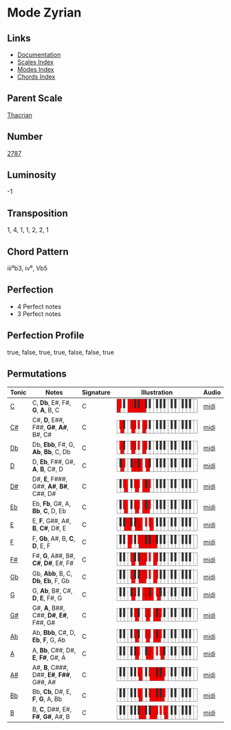 # Mode Zyrian

## Links

- [Documentation](README.md)
- [Scales Index](Scales.md)
- [Modes Index](Modes.md)
- [Chords Index](Chords.md)

## Parent Scale

[Thacrian](ScaleThacrian.md)

## Number

[2787](https://ianring.com/musictheory/scales/2787)

## Luminosity

-1

## Transposition

1, 4, 1, 1, 2, 2, 1

## Chord Pattern

iii⁰b3, iv⁰, Vb5

## Perfection

- 4 Perfect notes
- 3 Perfect notes

## Perfection Profile

true, false, true, true, false, false, true

## Permutations

| Tonic | Notes | Signature | Illustration | Audio |
|-------|-------|-----------|--------------|-------|
| [C](ModeCNaturalZyrian.md) | C, **Db**, E#, F#, **G**, **A**, B, C | C | ![CNaturalZyrian](ModeCNaturalZyrian.png) | [midi](https://github.com/edipermadi/music/blob/main/docs/ModeCNaturalZyrian.mid?raw=true) |
| [C#](ModeCSharpZyrian.md) | C#, **D**, E##, F##, **G#**, **A#**, B#, C# | C | ![CSharpZyrian](ModeCSharpZyrian.png) | [midi](https://github.com/edipermadi/music/blob/main/docs/ModeCSharpZyrian.mid?raw=true) |
| [Db](ModeDFlatZyrian.md) | Db, **Ebb**, F#, G, **Ab**, **Bb**, C, Db | C | ![DFlatZyrian](ModeDFlatZyrian.png) | [midi](https://github.com/edipermadi/music/blob/main/docs/ModeDFlatZyrian.mid?raw=true) |
| [D](ModeDNaturalZyrian.md) | D, **Eb**, F##, G#, **A**, **B**, C#, D | C | ![DNaturalZyrian](ModeDNaturalZyrian.png) | [midi](https://github.com/edipermadi/music/blob/main/docs/ModeDNaturalZyrian.mid?raw=true) |
| [D#](ModeDSharpZyrian.md) | D#, **E**, F###, G##, **A#**, **B#**, C##, D# | C | ![DSharpZyrian](ModeDSharpZyrian.png) | [midi](https://github.com/edipermadi/music/blob/main/docs/ModeDSharpZyrian.mid?raw=true) |
| [Eb](ModeEFlatZyrian.md) | Eb, **Fb**, G#, A, **Bb**, **C**, D, Eb | C | ![EFlatZyrian](ModeEFlatZyrian.png) | [midi](https://github.com/edipermadi/music/blob/main/docs/ModeEFlatZyrian.mid?raw=true) |
| [E](ModeENaturalZyrian.md) | E, **F**, G##, A#, **B**, **C#**, D#, E | C | ![ENaturalZyrian](ModeENaturalZyrian.png) | [midi](https://github.com/edipermadi/music/blob/main/docs/ModeENaturalZyrian.mid?raw=true) |
| [F](ModeFNaturalZyrian.md) | F, **Gb**, A#, B, **C**, **D**, E, F | C | ![FNaturalZyrian](ModeFNaturalZyrian.png) | [midi](https://github.com/edipermadi/music/blob/main/docs/ModeFNaturalZyrian.mid?raw=true) |
| [F#](ModeFSharpZyrian.md) | F#, **G**, A##, B#, **C#**, **D#**, E#, F# | C | ![FSharpZyrian](ModeFSharpZyrian.png) | [midi](https://github.com/edipermadi/music/blob/main/docs/ModeFSharpZyrian.mid?raw=true) |
| [Gb](ModeGFlatZyrian.md) | Gb, **Abb**, B, C, **Db**, **Eb**, F, Gb | C | ![GFlatZyrian](ModeGFlatZyrian.png) | [midi](https://github.com/edipermadi/music/blob/main/docs/ModeGFlatZyrian.mid?raw=true) |
| [G](ModeGNaturalZyrian.md) | G, **Ab**, B#, C#, **D**, **E**, F#, G | C | ![GNaturalZyrian](ModeGNaturalZyrian.png) | [midi](https://github.com/edipermadi/music/blob/main/docs/ModeGNaturalZyrian.mid?raw=true) |
| [G#](ModeGSharpZyrian.md) | G#, **A**, B##, C##, **D#**, **E#**, F##, G# | C | ![GSharpZyrian](ModeGSharpZyrian.png) | [midi](https://github.com/edipermadi/music/blob/main/docs/ModeGSharpZyrian.mid?raw=true) |
| [Ab](ModeAFlatZyrian.md) | Ab, **Bbb**, C#, D, **Eb**, **F**, G, Ab | C | ![AFlatZyrian](ModeAFlatZyrian.png) | [midi](https://github.com/edipermadi/music/blob/main/docs/ModeAFlatZyrian.mid?raw=true) |
| [A](ModeANaturalZyrian.md) | A, **Bb**, C##, D#, **E**, **F#**, G#, A | C | ![ANaturalZyrian](ModeANaturalZyrian.png) | [midi](https://github.com/edipermadi/music/blob/main/docs/ModeANaturalZyrian.mid?raw=true) |
| [A#](ModeASharpZyrian.md) | A#, **B**, C###, D##, **E#**, **F##**, G##, A# | C | ![ASharpZyrian](ModeASharpZyrian.png) | [midi](https://github.com/edipermadi/music/blob/main/docs/ModeASharpZyrian.mid?raw=true) |
| [Bb](ModeBFlatZyrian.md) | Bb, **Cb**, D#, E, **F**, **G**, A, Bb | C | ![BFlatZyrian](ModeBFlatZyrian.png) | [midi](https://github.com/edipermadi/music/blob/main/docs/ModeBFlatZyrian.mid?raw=true) |
| [B](ModeBNaturalZyrian.md) | B, **C**, D##, E#, **F#**, **G#**, A#, B | C | ![BNaturalZyrian](ModeBNaturalZyrian.png) | [midi](https://github.com/edipermadi/music/blob/main/docs/ModeBNaturalZyrian.mid?raw=true) |
